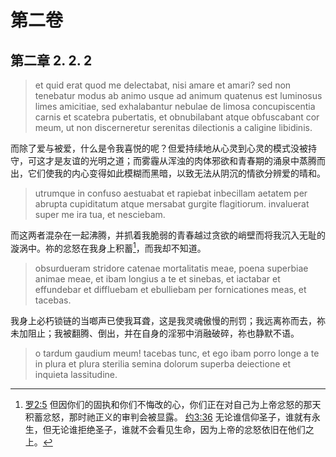 # 第二卷
## 第二章 2. 2. 2

> et quid erat quod me delectabat, nisi amare et amari? sed non tenebatur modus ab animo usque ad animum quatenus est luminosus limes amicitiae, sed exhalabantur nebulae de limosa concupiscentia carnis et scatebra pubertatis, et obnubilabant atque obfuscabant cor meum, ut non discerneretur serenitas dilectionis a caligine libidinis.

而除了爱与被爱，什么是令我喜悦的呢？但爱持续地从心灵到心灵的模式没被持守，可这才是友谊的光明之道；而雾霾从浑浊的肉体邪欲和青春期的涌泉中蒸腾而出，它们使我的内心变得如此模糊而黑暗，以致无法从阴沉的情欲分辨爱的晴和。

> utrumque in confuso aestuabat et rapiebat inbecillam aetatem per abrupta cupiditatum atque mersabat gurgite flagitiorum. invaluerat super me ira tua, et nesciebam.

而这两者混杂在一起沸腾，并抓着我脆弱的青春越过贪欲的峭壁而将我沉入无耻的漩涡中。祢的忿怒在我身上积蓄[^1]，而我却不知道。

[^1]: [罗2:5](https://biblehub.com/romans/2-5.htm) 但因你们的固执和你们不悔改的心，你们正在对自己为上帝忿怒的那天积蓄忿怒，那时祂正义的审判会被显露。 [约3:36](https://biblehub.com/john/3-36.htm) 无论谁信仰圣子，谁就有永生，但无论谁拒绝圣子，谁就不会看见生命，因为上帝的忿怒依旧在他们之上。

> obsurdueram stridore catenae mortalitatis meae, poena superbiae animae meae, et ibam longius a te et sinebas, et iactabar et effundebar et diffluebam et ebulliebam per fornicationes meas, et tacebas.

我身上必朽锁链的当啷声已使我耳聋，这是我灵魂傲慢的刑罚；我远离祢而去，祢未加阻止；我被翻腾、倒出，并在自身的淫邪中消融破碎，祢也静默不语。

> o tardum gaudium meum! tacebas tunc, et ego ibam porro longe a te in plura et plura sterilia semina dolorum superba deiectione et inquieta lassitudine.


